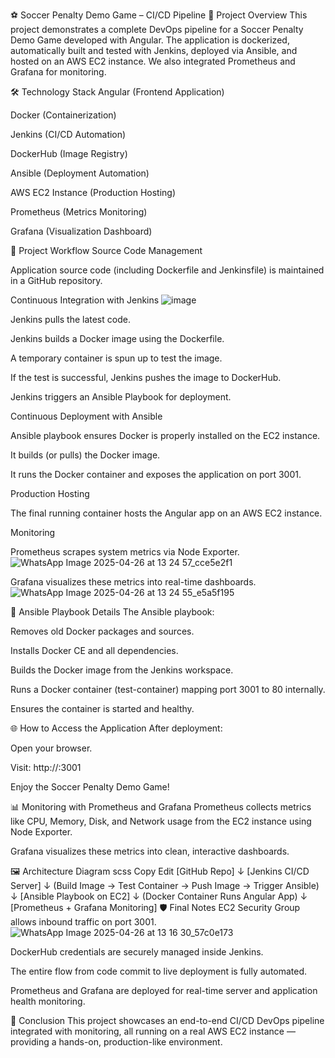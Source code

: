 ⚽ Soccer Penalty Demo Game – CI/CD Pipeline
📜 Project Overview
This project demonstrates a complete DevOps pipeline for a Soccer Penalty Demo Game developed with Angular.
The application is dockerized, automatically built and tested with Jenkins, deployed via Ansible, and hosted on an AWS EC2 instance.
We also integrated Prometheus and Grafana for monitoring.

🛠 Technology Stack
Angular (Frontend Application)

Docker (Containerization)

Jenkins (CI/CD Automation)

DockerHub (Image Registry)

Ansible (Deployment Automation)

AWS EC2 Instance (Production Hosting)

Prometheus (Metrics Monitoring)

Grafana (Visualization Dashboard)

🚀 Project Workflow
Source Code Management

Application source code (including Dockerfile and Jenkinsfile) is maintained in a GitHub repository.

Continuous Integration with Jenkins
![image](https://github.com/user-attachments/assets/fdaa23c4-c329-4db8-9732-5170d5b56164)


Jenkins pulls the latest code.

Jenkins builds a Docker image using the Dockerfile.

A temporary container is spun up to test the image.

If the test is successful, Jenkins pushes the image to DockerHub.

Jenkins triggers an Ansible Playbook for deployment.

Continuous Deployment with Ansible

Ansible playbook ensures Docker is properly installed on the EC2 instance.

It builds (or pulls) the Docker image.

It runs the Docker container and exposes the application on port 3001.

Production Hosting

The final running container hosts the Angular app on an AWS EC2 instance.

Monitoring

Prometheus scrapes system metrics via Node Exporter.
![WhatsApp Image 2025-04-26 at 13 24 57_cce5e2f1](https://github.com/user-attachments/assets/cf4c4d3d-d8bf-44df-85fd-4b5b5b043e89)

Grafana visualizes these metrics into real-time dashboards.
![WhatsApp Image 2025-04-26 at 13 24 55_e5a5f195](https://github.com/user-attachments/assets/fc3ae383-3660-429a-a627-e3ae740c7a57)


📂 Ansible Playbook Details
The Ansible playbook:

Removes old Docker packages and sources.

Installs Docker CE and all dependencies.

Builds the Docker image from the Jenkins workspace.

Runs a Docker container (test-container) mapping port 3001 to 80 internally.

Ensures the container is started and healthy.

🌐 How to Access the Application
After deployment:

Open your browser.

Visit:
http://<Your-EC2-Public-IP>:3001

Enjoy the Soccer Penalty Demo Game!

📊 Monitoring with Prometheus and Grafana
Prometheus collects metrics like CPU, Memory, Disk, and Network usage from the EC2 instance using Node Exporter.

Grafana visualizes these metrics into clean, interactive dashboards.

🖼️ Architecture Diagram
scss
Copy
Edit
[GitHub Repo]
      ↓
[Jenkins CI/CD Server]
      ↓
(Build Image → Test Container → Push Image → Trigger Ansible)
      ↓
[Ansible Playbook on EC2]
      ↓
(Docker Container Runs Angular App)
      ↓
[Prometheus + Grafana Monitoring]
🛡️ Final Notes
EC2 Security Group allows inbound traffic on port 3001.
![WhatsApp Image 2025-04-26 at 13 16 30_57c0e173](https://github.com/user-attachments/assets/a9369a91-dee7-42b5-b025-6dd3b38b3266)


DockerHub credentials are securely managed inside Jenkins.

The entire flow from code commit to live deployment is fully automated.

Prometheus and Grafana are deployed for real-time server and application health monitoring.

🎯 Conclusion
This project showcases an end-to-end CI/CD DevOps pipeline integrated with monitoring, all running on a real AWS EC2 instance — providing a hands-on, production-like environment.
